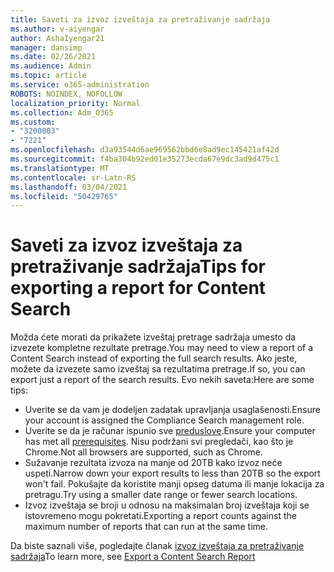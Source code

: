 ```yaml
---
title: Saveti za izvoz izveštaja za pretraživanje sadržaja
ms.author: v-aiyengar
author: AshaIyengar21
manager: dansimp
ms.date: 02/26/2021
ms.audience: Admin
ms.topic: article
ms.service: o365-administration
ROBOTS: NOINDEX, NOFOLLOW
localization_priority: Normal
ms.collection: Adm_O365
ms.custom:
- "3200003"
- "7221"
ms.openlocfilehash: d3a93544d6ae969562bbd6e8ad9ec145421af42d
ms.sourcegitcommit: f4ba304b92ed01e35273ecda67e9dc3ad9d475c1
ms.translationtype: MT
ms.contentlocale: sr-Latn-RS
ms.lasthandoff: 03/04/2021
ms.locfileid: "50429765"
---
```

# <a name="tips-for-exporting-a-report-for-content-search"></a><span data-ttu-id="80b4f-102">Saveti za izvoz izveštaja za pretraživanje sadržaja</span><span class="sxs-lookup"><span data-stu-id="80b4f-102">Tips for exporting a report for Content Search</span></span>

<span data-ttu-id="80b4f-103">Možda ćete morati da prikažete izveštaj pretrage sadržaja umesto da izvezete kompletne rezultate pretrage.</span><span class="sxs-lookup"><span data-stu-id="80b4f-103">You may need to view a report of a Content Search instead of exporting the full search results.</span></span> <span data-ttu-id="80b4f-104">Ako jeste, možete da izvezete samo izveštaj sa rezultatima pretrage.</span><span class="sxs-lookup"><span data-stu-id="80b4f-104">If so, you can export just a report of the search results.</span></span> <span data-ttu-id="80b4f-105">Evo nekih saveta:</span><span class="sxs-lookup"><span data-stu-id="80b4f-105">Here are some tips:</span></span>

- <span data-ttu-id="80b4f-106">Uverite se da vam je dodeljen zadatak upravljanja usaglašenosti.</span><span class="sxs-lookup"><span data-stu-id="80b4f-106">Ensure your account is assigned the Compliance Search management role.</span></span>
- <span data-ttu-id="80b4f-107">Uverite se da je računar ispunio sve [preduslove](https://go.microsoft.com/fwlink/?linkid=2102407).</span><span class="sxs-lookup"><span data-stu-id="80b4f-107">Ensure your computer has met all [prerequisites](https://go.microsoft.com/fwlink/?linkid=2102407).</span></span> <span data-ttu-id="80b4f-108">Nisu podržani svi pregledači, kao što je Chrome.</span><span class="sxs-lookup"><span data-stu-id="80b4f-108">Not all browsers are supported, such as Chrome.</span></span>
- <span data-ttu-id="80b4f-109">Sužavanje rezultata izvoza na manje od 20TB kako izvoz neće uspeti.</span><span class="sxs-lookup"><span data-stu-id="80b4f-109">Narrow down your export results to less than 20TB so the export won't fail.</span></span> <span data-ttu-id="80b4f-110">Pokušajte da koristite manji opseg datuma ili manje lokacija za pretragu.</span><span class="sxs-lookup"><span data-stu-id="80b4f-110">Try using a smaller date range or fewer search locations.</span></span>
- <span data-ttu-id="80b4f-111">Izvoz izveštaja se broji u odnosu na maksimalan broj izveštaja koji se istovremeno mogu pokretati.</span><span class="sxs-lookup"><span data-stu-id="80b4f-111">Exporting a report counts against the maximum number of reports that can run at the same time.</span></span>

<span data-ttu-id="80b4f-112">Da biste saznali više, pogledajte članak [izvoz izveštaja za pretraživanje sadržaja](https://go.microsoft.com/fwlink/?linkid=2102409)</span><span class="sxs-lookup"><span data-stu-id="80b4f-112">To learn more, see [Export a Content Search Report](https://go.microsoft.com/fwlink/?linkid=2102409)</span></span>